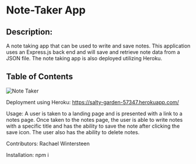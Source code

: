 
# Note-Taker App

## Description:
A note taking app that can be used to write and save notes. This application uses an Express.js back end and will save and retrieve note data from a JSON file. The note taking app is also deployed utilizing Heroku.

## Table of Contents 


![Note Taker](https://user-images.githubusercontent.com/81829048/128615579-ef73e8b0-6ca1-4c43-881e-369a3a817617.gif)


Deployment using Heroku:
https://salty-garden-57347.herokuapp.com/

Usage:
A user is taken to a landing page and is presented with a link to a notes page. Once taken to the notes page, the user is able to write notes with a specific title and has the ability to save the note after clicking the save icon. The user also has the ability to delete notes.

Contributors:
Rachael Wintersteen

Installation:
npm i
